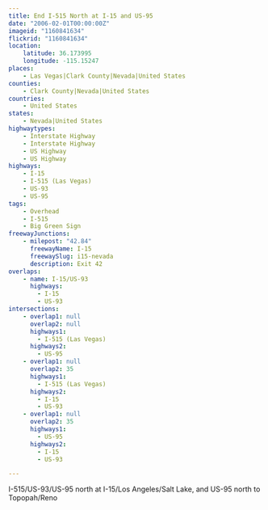 ```yaml
---
title: End I-515 North at I-15 and US-95
date: "2006-02-01T00:00:00Z"
imageid: "1160841634"
flickrid: "1160841634"
location:
    latitude: 36.173995
    longitude: -115.15247
places:
    - Las Vegas|Clark County|Nevada|United States
counties:
    - Clark County|Nevada|United States
countries:
    - United States
states:
    - Nevada|United States
highwaytypes:
    - Interstate Highway
    - Interstate Highway
    - US Highway
    - US Highway
highways:
    - I-15
    - I-515 (Las Vegas)
    - US-93
    - US-95
tags:
    - Overhead
    - I-515
    - Big Green Sign
freewayJunctions:
    - milepost: "42.84"
      freewayName: I-15
      freewaySlug: i15-nevada
      description: Exit 42
overlaps:
    - name: I-15/US-93
      highways:
        - I-15
        - US-93
intersections:
    - overlap1: null
      overlap2: null
      highways1:
        - I-515 (Las Vegas)
      highways2:
        - US-95
    - overlap1: null
      overlap2: 35
      highways1:
        - I-515 (Las Vegas)
      highways2:
        - I-15
        - US-93
    - overlap1: null
      overlap2: 35
      highways1:
        - US-95
      highways2:
        - I-15
        - US-93

---
```

I-515/US-93/US-95 north at I-15/Los Angeles/Salt Lake, and US-95 north to Topopah/Reno